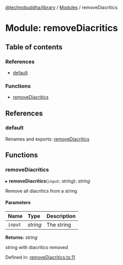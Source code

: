 [@technobuddha/library](../..) / [Modules](../Modules.md) / removeDiacritics

# Module: removeDiacritics

## Table of contents

### References

- [default](removediacritics.md#default)

### Functions

- [removeDiacritics](removediacritics.md#removediacritics)

## References

### default

Renames and exports: [removeDiacritics](removediacritics.md#removediacritics)

## Functions

### removeDiacritics

▸ **removeDiacritics**(`input`: *string*): *string*

Remove all diacritics from a string

#### Parameters

| Name | Type | Description |
| :------ | :------ | :------ |
| `input` | *string* | The string |

**Returns:** *string*

string with diacritics removed

Defined in: [removeDiacritics.ts:11](../../src/removeDiacritics.ts#L11)
